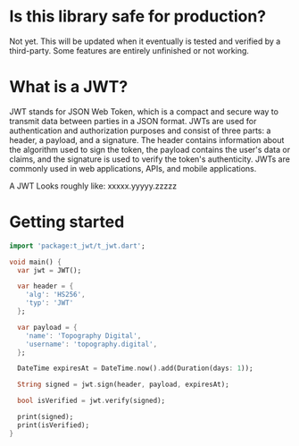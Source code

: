 # Is this library safe for production?
Not yet. This will be updated when it eventually is tested and verified by a third-party. Some features are entirely unfinished or not working.

# What is a JWT?

JWT stands for JSON Web Token, which is a compact and secure way to transmit data between parties in a JSON format. JWTs are used for authentication and authorization purposes and consist of three parts: a header, a payload, and a signature. The header contains information about the algorithm used to sign the token, the payload contains the user's data or claims, and the signature is used to verify the token's authenticity. JWTs are commonly used in web applications, APIs, and mobile applications.

A JWT Looks roughly like:
xxxxx.yyyyy.zzzzz

# Getting started

```dart
import 'package:t_jwt/t_jwt.dart';

void main() {
  var jwt = JWT();

  var header = {
    'alg': 'HS256',
    'typ': 'JWT'
  };

  var payload = {
    'name': 'Topography Digital',
    'username': 'topography.digital',
  };

  DateTime expiresAt = DateTime.now().add(Duration(days: 1));

  String signed = jwt.sign(header, payload, expiresAt);

  bool isVerified = jwt.verify(signed);

  print(signed);
  print(isVerified);
}
```
